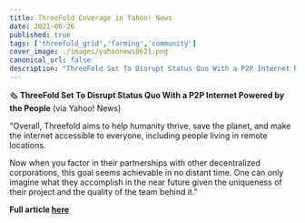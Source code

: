 ```yaml
---
title: ThreeFold Coverage in Yahoo! News
date: 2021-06-26
published: true
tags: ['threefold_grid','farming','community']
cover_image: ./images/yahoonews0621.png
canonical_url: false
description: "ThreeFold Set To Disrupt Status Quo With a P2P Internet Powered by the People - via Yahoo! News"
---
```


🗞 **ThreeFold Set To Disrupt Status Quo With a P2P Internet Powered by the People** (via Yahoo! News)

"Overall, Threefold aims to help humanity thrive, save the planet, and make the internet accessible to everyone, including people living in remote locations.

Now when you factor in their partnerships with other decentralized corporations, this goal seems achievable in no distant time. One can only imagine what they accomplish in the near future given the uniqueness of their project and the quality of the team behind it."

**Full article [here](https://news.yahoo.com/news/threefold-set-disrupt-status-quo-051457787.html?guccounter=1)**
